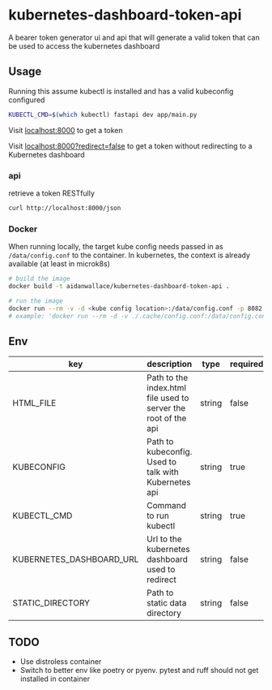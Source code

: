 # kubernetes-dashboard-token-api

A bearer token generator ui and api that will generate a valid token that can be used to access the kubernetes dashboard

## Usage

Running this assume kubectl is installed and has a valid kubeconfig configured

```sh
KUBECTL_CMD=$(which kubectl) fastapi dev app/main.py
```

Visit [localhost:8000](https://localhost:8000) to get a token

Visit [localhost:8000?redirect=false](https://localhost:8000?redirect=false) to get a token without redirecting to a Kubernetes dashboard

### api

retrieve a token RESTfully

```sh
curl http://localhost:8000/json
```

### Docker

When running locally, the target kube config needs passed in as `/data/config.conf` to the container. In kubernetes, the context is already available (at least in microk8s)

```sh
# build the image
docker build -t aidanwallace/kubernetes-dashboard-token-api .

# run the image
docker run --rm -v -d <kube config location>:/data/config.conf -p 8082:80 aidanwallace/kubernetes-dashboard-token-api
# example: 'docker run --rm -d -v ./.cache/config.conf:/data/config.conf -p 8082:80 aidanwallace/kubernetes-dashboard-token-api'

```

## Env

| key                      | description                                                    | type   | required | default      |
| ------------------------ | -------------------------------------------------------------- | ------ | -------- | ------------ |
| HTML_FILE                | Path to the index.html file used to server the root of the api | string | false    | ./index.html |
| KUBECONFIG               | Path to kubeconfig. Used to talk with Kubernetes api           | string | true     |              |
| KUBECTL_CMD              | Command to run kubectl                                         | string | true     |              |
| KUBERNETES_DASHBOARD_URL | Url to the kubernetes dashboard used to redirect               | string | false    | null         |
| STATIC_DIRECTORY         | Path to static data directory                                  | string | false    | ./static     |

## TODO

- Use distroless container
- Switch to better env like poetry or pyenv. pytest and ruff should not get installed in container

